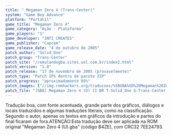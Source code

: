 ```yaml
---
title: " Megaman Zero 4 (Trans-Center)"
system: "Game Boy Advance"
platform: "Portátil"
game_title: "Megaman Zero 4"
game_category: "Ação - Plataforma"
game_players: "1"
game_developer: "INTI CREATES"
game_publisher: "Capcom"
game_release_date: "4 de outubro de 2005"
patch_author: "Solid_One"
patch_group: "Trans-Center"
patch_site: "//emulandogba.sites.uol.com.br/index2.html"
patch_version: "1.0"
patch_release: "17 de novembro de 2005 (provavelmente)"
patch_type: "Patch IPS dentro de pacote ZIP"
patch_progress: "aproximadamente 95%"
patch_images: ["//img.romhackers.org/traducoes/%5BGBA%5D%20Megaman%20Zero%204%20-%20Trans-Center%20-%201.png","//img.romhackers.org/traducoes/%5BGBA%5D%20Megaman%20Zero%204%20-%20Trans-Center%20-%202.png","//img.romhackers.org/traducoes/%5BGBA%5D%20Megaman%20Zero%204%20-%20Trans-Center%20-%203.png"]
patch_file: "[GBA] Megaman Zero 4 (U) [I-BR T-Solid_One G-Trans-Center V-1.0 P-~95% A-2005].zip"
---
```

Tradução boa, com fonte acentuada, grande parte dos gráficos, diálogos e locais traduzidos e algumas traduções literais, como na classificação. Segundo o autor, apenas os textos em gráficos da introdução e partes do final ficaram de fora.ATENÇÃO:Esta tradução deve ser aplicada na ROM original "Megaman Zero 4 (U).gba" (código B4ZE), com CRC32 7EE24793.